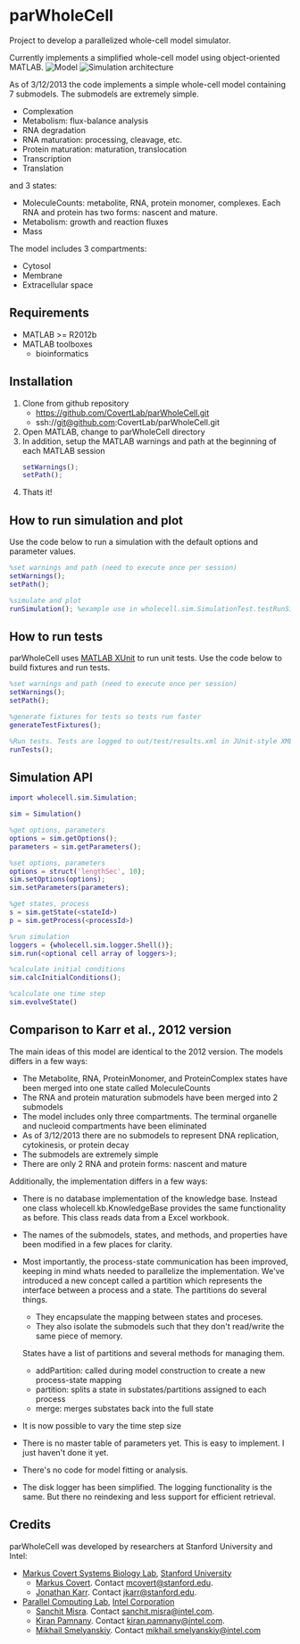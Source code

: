 parWholeCell
============
Project to develop a parallelized whole-cell model simulator. 

Currently implements a simplified whole-cell model using object-oriented MATLAB. 
![Model](https://github.com/CovertLab/parWholeCell/raw/master/doc/model.png)
![Simulation architecture](https://github.com/CovertLab/parWholeCell/raw/master/doc/architecture.png)

As of 3/12/2013 the code implements a simple whole-cell model containing 7 submodels. The submodels are extremely simple.
* Complexation
* Metabolism: flux-balance analysis
* RNA degradation
* RNA maturation: processing, cleavage, etc.
* Protein maturation: maturation, translocation
* Transcription
* Translation

and 3 states:
* MoleculeCounts: metabolite, RNA, protein monomer, complexes. Each RNA and protein has two forms: nascent and mature.
* Metabolism: growth and reaction fluxes
* Mass

The model includes 3 compartments:
* Cytosol
* Membrane
* Extracellular space


Requirements
-------------------------
* MATLAB >= R2012b
* MATLAB toolboxes
	* bioinformatics

Installation
-------------------------
1. Clone from github repository
	* https://github.com/CovertLab/parWholeCell.git
	* ssh://git@github.com:CovertLab/parWholeCell.git
2. Open MATLAB, change to parWholeCell directory
3. In addition, setup the MATLAB warnings and path at the beginning of each MATLAB session
	```matlab
	setWarnings();
	setPath();
	```
4. Thats it!


How to run simulation and plot
-------------------------
Use the code below to run a simulation with the default options and parameter values.

```matlab
%set warnings and path (need to execute once per session)
setWarnings();
setPath();

%simulate and plot
runSimulation(); %example use in wholecell.sim.SimulationTest.testRunSimulation
```


How to run tests
-------------------------
parWholeCell uses [MATLAB XUnit](http://www.mathworks.com/matlabcentral/fileexchange/22846-matlab-xunit-test-framework) to run unit tests. Use the code below to build fixtures and run tests.

```matlab
%set warnings and path (need to execute once per session)
setWarnings();
setPath();

%generate fixtures for tests so tests run faster
generateTestFixtures();

%Run tests. Tests are logged to out/test/results.xml in JUnit-style XML
runTests();
```


Simulation API
-------------------------
```matlab
import wholecell.sim.Simulation;

sim = Simulation()

%get options, parameters
options = sim.getOptions();
parameters = sim.getParameters();

%set options, parameters
options = struct('lengthSec', 10);
sim.setOptions(options);
sim.setParameters(parameters);

%get states, process
s = sim.getState(<stateId>)
p = sim.getProcess(<processId>)

%run simulation
loggers = {wholecell.sim.logger.Shell()};
sim.run(<optional cell array of loggers>);

%calculate initial conditions
sim.calcInitialConditions();

%calculate one time step
sim.evolveState()
```

Comparison to Karr et al., 2012 version
-------------------------
The main ideas of this model are identical to the 2012 version. The models differs in a few ways:
* The Metabolite, RNA, ProteinMonomer, and ProteinComplex states have been merged into one state called MoleculeCounts
* The RNA and protein maturation submodels have been merged into 2 submodels
* The model includes only three compartments. The terminal organelle and nucleoid compartments have been eliminated
* As of 3/12/2013 there are no submodels to represent DNA replication, cytokinesis, or protein decay
* The submodels are extremely simple
* There are only 2 RNA and protein forms: nascent and mature

Additionally, the implementation differs in a few ways:
* There is no database implementation of the knowledge base. Instead one class wholecell.kb.KnowledgeBase provides the same functionality as before. This class reads data from a Excel workbook.
* The names of the submodels, states, and methods, and properties have been modified in a few places for clarity.
* Most importantly, the process-state communication has been improved, keeping in mind whats needed to parallelize the implementation. We've introduced a new concept called a partition which represents the interface between a process and a state. 
	The partitions do several things. 
	* They encapsulate the mapping between states and proceses. 
	* They also isolate the submodels such that they don't read/write the same piece of memory. 
	
	States have a list of partitions and several methods for managing them.
	* addPartition: called during model construction to create a new process-state mapping
	* partition: splits a state in substates/partitions assigned to each process
	* merge: merges substates back into the full state
* It is now possible to vary the time step size
* There is no master table of parameters yet. This is easy to implement. I just haven't done it yet.
* There's no code for model fitting or analysis.
* The disk logger has been simplified. The logging functionality is the same. But there no reindexing and less support for efficient retrieval.	

Credits
-------------------------
parWholeCell was developed by researchers at Stanford University and Intel:
* [Markus Covert Systems Biology Lab](http://covertlab.stanford.edu/), [Stanford University](http://www.stanford.edu)
	* [Markus Covert](http://bioengineering.stanford.edu/faculty/covert.html). Contact [mcovert@stanford.edu](mailto:mcovert@stanford.edu).
	* [Jonathan Karr](http://www.stanford.edu/~jkarr/). Contact [jkarr@stanford.edu](mailto:jkarr@stanford.edu).	
* [Parallel Computing Lab](http://pcl.intel-research.net), [Intel Corporation](http://www.intel.com/)
	* [Sanchit Misra](http://pcl.intel-research.net/people/sanchit.htm). Contact [sanchit.misra@intel.com](mailto:sanchit.misra@intel.com).
	* [Kiran Pamnany](http://pcl.intel-research.net/people/kiran.htm). Contact [kiran.pamnany@intel.com](mailto:kiran.pamnany@intel.com).
	* [Mikhail Smelyanskiy](http://pcl.intel-research.net/people/misha.htm). Contact [mikhail.smelyanskiy@intel.com](mailto:mikhail.smelyanskiy@intel.com)
	